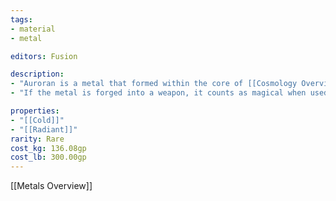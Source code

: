 ```yaml
---
tags:
- material
- metal

editors: Fusion

description: 
- "Auroran is a metal that formed within the core of [[Cosmology Overview#Aurius (Light)|Aurius]]. During collisions between the planet and other celestial objects, rocks containing the metal may leave the sphere of influence of [[Cosmology Overview#Aurius (Light)|Aurius]], making their way into the wider cosmos. Rocks of this nature have been observed falling from the night sky of [[Cosmology Overview#Avasar|Avasar]] in the form of shooting stars." 
- "If the metal is forged into a weapon, it counts as magical when used against fiends and undead. A skilled blacksmith can use the metal to forge weapons that deal additional radiant damage on a hit as well as armor that provides resistance to radiant damage."

properties:
- "[[Cold]]"
- "[[Radiant]]"
rarity: Rare
cost_kg: 136.08gp
cost_lb: 300.00gp
---
```

[[Metals Overview]]